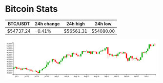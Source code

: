 # Bitcoin Stats

BTC/USDT|24h change|24h high|24h low|
|---|---|---|---|
|$54737.24|-0.41%|$56561.31|$54080.00|

<img src="./chart.svg">
